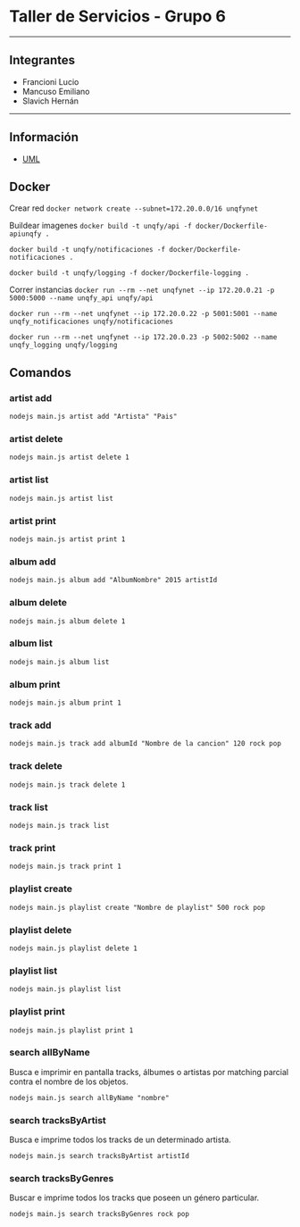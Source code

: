 # Taller de Servicios - Grupo 6

***
## Integrantes
+ Francioni Lucio
+ Mancuso Emiliano
+ Slavich Hernán

***
## Información
+ [UML](https://github.com/emiliano07/taller-de-servicios-grupo6/wiki)

## Docker
Crear red
`
docker network create --subnet=172.20.0.0/16 unqfynet
`

Buildear imagenes
`
docker build -t unqfy/api -f docker/Dockerfile-apiunqfy .
`

`
docker build -t unqfy/notificaciones -f docker/Dockerfile-notificaciones .
`

`
docker build -t unqfy/logging -f docker/Dockerfile-logging .
`

Correr instancias
`
docker run --rm --net unqfynet --ip 172.20.0.21 -p 5000:5000 --name unqfy_api unqfy/api
`

`
docker run --rm --net unqfynet --ip 172.20.0.22 -p 5001:5001 --name unqfy_notificaciones unqfy/notificaciones
`

`
docker run --rm --net unqfynet --ip 172.20.0.23 -p 5002:5002 --name unqfy_logging unqfy/logging
`

## Comandos

### artist add
`
nodejs main.js artist add "Artista" "Pais"
`

### artist delete
`
nodejs main.js artist delete 1
`

### artist list
`
nodejs main.js artist list
`

### artist print
`
nodejs main.js artist print 1
`

### album add
`
nodejs main.js album add "AlbumNombre" 2015 artistId
`

### album delete
`
nodejs main.js album delete 1
`

### album list
`
nodejs main.js album list
`

### album print
`
nodejs main.js album print 1
`

### track add
`
nodejs main.js track add albumId "Nombre de la cancion" 120 rock pop
`

### track delete
`
nodejs main.js track delete 1
`

### track list
`
nodejs main.js track list
`

### track print
`
nodejs main.js track print 1
`

### playlist create
`
nodejs main.js playlist create "Nombre de playlist" 500 rock pop
`

### playlist delete
`
nodejs main.js playlist delete 1
`

### playlist list
`
nodejs main.js playlist list
`

### playlist print
`
nodejs main.js playlist print 1
`

### search allByName
Busca e imprimir en pantalla tracks, álbumes o artistas por matching parcial contra el nombre de los objetos.

`
nodejs main.js search allByName "nombre"
`

### search tracksByArtist
Busca e imprime todos los tracks de un determinado artista.

`
nodejs main.js search tracksByArtist artistId
`

### search tracksByGenres
Buscar e imprime todos los tracks que poseen un género particular.

`
nodejs main.js search tracksByGenres rock pop
`
